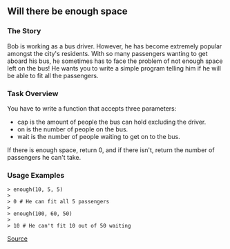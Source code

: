 ## Will there be enough space

### The Story

Bob is working as a bus driver. However, he has become extremely popular amongst the city's residents. With so many passengers wanting to get aboard his bus, he sometimes has to face the problem of not enough space left on the bus! He wants you to write a simple program telling him if he will be able to fit all the passengers.

### Task Overview

You have to write a function that accepts three parameters:

*   cap is the amount of people the bus can hold excluding the driver.
*   on is the number of people on the bus.
*   wait is the number of people waiting to get on to the bus.

If there is enough space, return 0, and if there isn't, return the number of passengers he can't take.

### Usage Examples

```text
> enough(10, 5, 5)
>
> 0 # He can fit all 5 passengers
>
> enough(100, 60, 50)
>
> 10 # He can't fit 10 out of 50 waiting
```

[Source](https://www.codewars.com/kata/5875b200d520904a04000003/train/python)